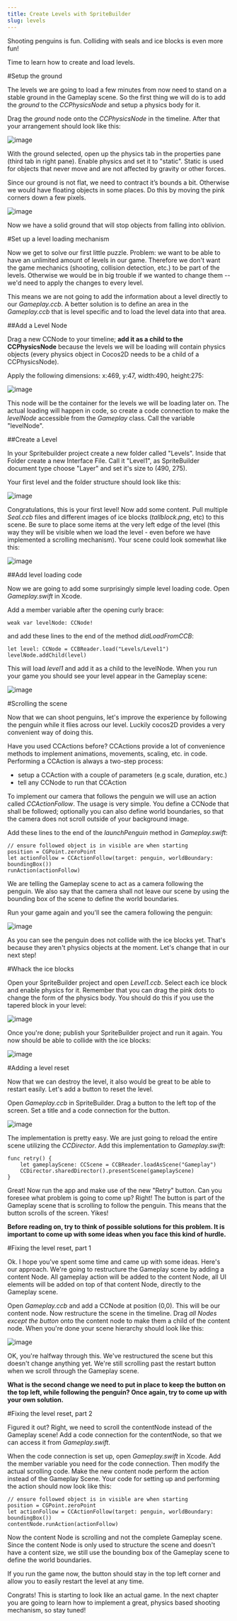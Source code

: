 ```yaml
---
title: Create Levels with SpriteBuilder
slug: levels
---
```


Shooting penguins is fun. Colliding with seals and ice blocks is even
more fun!

Time to learn how to create and load levels.

#Setup the ground

The levels we are going to load a few minutes from now need to stand on a
stable ground in the Gameplay scene. So the first thing we will do is to
add the *ground* to the *CCPhysicsNode* and setup a physics body for it.

Drag the *ground* node onto the *CCPhysicsNode* in the timeline. After
that your arrangement should look like this:

![image](https://s3.amazonaws.com/mgwu-misc/Spritebuilder+Tutorial/Spritebuilder_PhysicsNode.png)

With the ground selected, open up the physics tab in the properties pane
(third tab in right pane). Enable physics and set it to "static". Static
is used for objects that never move and are not affected by gravity or
other forces.

Since our ground is not flat, we need to contract it’s bounds a bit.
Otherwise we would have floating objects in some places. Do this by
moving the pink corners down a few pixels.

![image](https://s3.amazonaws.com/mgwu-misc/Spritebuilder+Tutorial/ground.png)

Now we have a solid ground that will stop objects from falling into
oblivion.

#Set up a level loading mechanism

Now we get to solve our first little puzzle. Problem: we want to be able
to have an unlimited amount of levels in our game. Therefore we don't
want the game mechanics (shooting, collision detection, etc.) to be part
of the levels. Otherwise we would be in big trouble if we wanted to
change them -- we'd need to apply the changes to every level.

This means we are not going to add the information about a level
directly to our *Gameplay.ccb*. A better solution is to define an area
in the *Gameplay.ccb* that is level specific and to load the level data
into that area.

##Add a Level Node

Drag a new CCNode to your timeline; **add it as a child to the
CCPhysicsNode** because the levels we will be loading will contain
physics objects (every physics object in Cocos2D needs to be a child of
a CCPhysicsNode).

Apply the following dimensions: x:469, y:47, width:490, height:275:

![image](https://s3.amazonaws.com/mgwu-misc/Spritebuilder+Tutorial/Spritebuilder_LevelNode.png)

This node will be the container for the levels we will be loading later
on. The actual loading will happen in code, so create a code connection
to make the *levelNode* accessible from the *Gameplay* class. Call the
variable "levelNode".

##Create a Level

In your Spritebuilder project create a new folder called "Levels".
Inside that Folder create a new Interface File. Call it "Level1", as SpriteBuilder document type choose "Layer" and set it's size to (490, 275).

Your first level and the folder structure should look like this:

![image](https://s3.amazonaws.com/mgwu-misc/Spritebuilder+Tutorial/Spritebuilder_Levels.png)

Congratulations, this is your first level! Now add some content. Pull
multiple *Seal.ccb* files and different images of ice blocks
(*tallblock.png*, etc) to this scene. Be sure to place some items at the
very left edge of the level (this way they will be visible when we load
the level - even before we have implemented a scrolling mechanism). Your
scene could look somewhat like this:

![image](https://s3.amazonaws.com/mgwu-misc/Spritebuilder+Tutorial/Spritebuilder_FirstLevel.png)

##Add level loading code

Now we are going to add some surprisingly simple level loading code.
Open *Gameplay.swift* in Xcode.

Add a member variable after the opening curly brace:

	weak var levelNode: CCNode!

and add these lines to the end of the method *didLoadFromCCB*:

    let level: CCNode = CCBReader.load("Levels/Level1")
    levelNode.addChild(level)

This will load *level1* and add it as a child to the levelNode. When you
run your game you should see your level appear in the Gameplay scene:

![image](https://s3.amazonaws.com/mgwu-misc/Spritebuilder+Tutorial/Spritebuilder_LevelLoadingWorks.png)

#Scrolling the scene

Now that we can shoot penguins, let's improve the experience by
following the penguin while it flies across our level. Luckily cocos2D
provides a very convenient way of doing this.

Have you used CCActions before? CCActions provide a lot of convenience
methods to implement animations, movements, scaling, etc. in code.
Performing a CCAction is always a two-step process:

-   setup a CCAction with a couple of parameters (e.g scale, duration,
    etc.)
-   tell any CCNode to run that CCAction

To implement our camera that follows the penguin we will use an action
called *CCActionFollow*. The usage is very simple. You define a CCNode
that shall be followed; optionally you can also define world boundaries,
so that the camera does not scroll outside of your background image.

Add these lines to the end of the *launchPenguin* method in
*Gameplay.swift*:

    // ensure followed object is in visible are when starting
    position = CGPoint.zeroPoint
    let actionFollow = CCActionFollow(target: penguin, worldBoundary: boundingBox())
    runAction(actionFollow)

We are telling the Gameplay scene to act as a camera following the
penguin. We also say that the camera shall not leave our scene by using
the bounding box of the scene to define the world boundaries.

Run your game again and you'll see the camera following the penguin:

![image](https://s3.amazonaws.com/mgwu-misc/Spritebuilder+Tutorial/Scrolling.gif)

As you can see the penguin does not collide with the ice blocks yet.
That's because they aren't physics objects at the moment. Let's change
that in our next step!

#Whack the ice blocks

Open your SpriteBuilder project and open *Level1.ccb*. Select each ice
block and enable physics for it. Remember that you can drag the pink
dots to change the form of the physics body. You should do this if you
use the tapered block in your level:

![image](https://s3.amazonaws.com/mgwu-misc/Spritebuilder+Tutorial/Spritebuilder_TaperedBlocks.png)

Once you're done; publish your SpriteBuilder project and run it again.
You now should be able to collide with the ice blocks:

![image](https://s3.amazonaws.com/mgwu-misc/Spritebuilder+Tutorial/Spritebuilder_Collision.png)

#Adding a level reset

Now that we can destroy the level, it also would be great to be able to
restart easily. Let's add a button to reset the level.

Open *Gameplay.ccb* in SpriteBuilder. Drag a button to the left top of
the screen. Set a title and a code connection for the button.

![image](https://s3.amazonaws.com/mgwu-misc/Spritebuilder+Tutorial/Spritebuilder_Retry_Button.png)

The implementation is pretty easy. We are just going to reload the
entire scene utilizing the *CCDirector*. Add this implementation to
*Gameplay.swift*:

	func retry() {
		let gameplayScene: CCScene = CCBReader.loadAsScene("Gameplay")
		CCDirector.sharedDirector().presentScene(gameplayScene)
	}

Great! Now run the app and make use of the new "Retry" button. Can you
foresee what problem is going to come up? Right! The button is part of
the Gameplay scene that is scrolling to follow the penguin. This means
that the button scrolls of the screen. Yikes!

**Before reading on, try to think of possible solutions for this
problem. It is important to come up with some ideas when you face this
kind of hurdle.**

#Fixing the level reset, part 1

Ok. I hope you've spent some time and came up with some ideas. Here's
our approach. We're going to restructure the Gameplay scene by adding a
content Node. All gameplay action will be added to the content Node, all
UI elements will be added on top of that content Node, directly to the
Gameplay scene.

Open *Gameplay.ccb* and add a CCNode at position (0,0). This will be our
content node. Now restructure the scene in the timeline. Drag *all Nodes
except the button* onto the content node to make them a child of the
content node. When you're done your scene hierarchy should look like
this:

![image](https://s3.amazonaws.com/mgwu-misc/Spritebuilder+Tutorial/Spritebuilder_rearrangeContentNode.png)

OK, you're halfway through this. We've restructured the scene but this
doesn't change anything yet. We're still scrolling past the restart
button when we scroll through the Gameplay scene.

**What is the second change we need to put in place to keep the button
on the top left, while following the penguin? Once again, try to come up
with your own solution.**

#Fixing the level reset, part 2

Figured it out? Right, we need to scroll the contentNode instead of the
Gameplay scene! Add a code connection for the contentNode, so that we
can access it from *Gameplay.swift*.

When the code connection is set up, open *Gameplay.swift* in Xcode. Add the
member variable you need for the code connection. Then modify the actual
scrolling code. Make the new content node perform the action instead of
the Gameplay Scene. Your code for setting up and performing the action
should now look like this:

    // ensure followed object is in visible are when starting
    position = CGPoint.zeroPoint
    let actionFollow = CCActionFollow(target: penguin, worldBoundary: boundingBox())
    contentNode.runAction(actionFollow)

Now the content Node is scrolling and not the complete Gameplay scene.
Since the content Node is only used to structure the scene and doesn't
have a content size, we still use the bounding box of the Gameplay scene to define the world boundaries.

If you run the game now, the button should stay in the top left corner
and allow you to easily restart the level at any time.

Congrats! This is starting to look like an actual game. In the next
chapter you are going to learn how to implement a great, physics based
shooting mechanism, so stay tuned!
